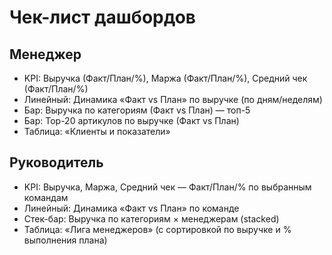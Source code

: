# Чек-лист дашбордов

## Менеджер
- KPI: Выручка (Факт/План/%), Маржа (Факт/План/%), Средний чек (Факт/План/%)
- Линейный: Динамика «Факт vs План» по выручке (по дням/неделям)
- Бар: Выручка по категориям (Факт vs План) — топ-5
- Бар: Top-20 артикулов по выручке (Факт vs План)
- Таблица: «Клиенты и показатели»

## Руководитель
- KPI: Выручка, Маржа, Средний чек — Факт/План/% по выбранным командам
- Линейный: Динамика «Факт vs План» по команде
- Стек-бар: Выручка по категориям × менеджерам (stacked)
- Таблица: «Лига менеджеров» (с сортировкой по выручке и % выполнения плана)

